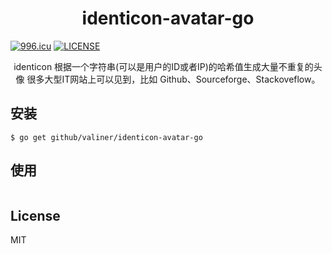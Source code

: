 <h1 align="center"> identicon-avatar-go </h1>

[![996.icu](https://img.shields.io/badge/link-996.icu-red.svg)](https://996.icu)
[![LICENSE](https://img.shields.io/badge/license-Anti%20996-blue.svg)](https://github.com/996icu/996.ICU/blob/master/LICENSE)


<p align="center"> 
identicon 根据一个字符串(可以是用户的ID或者IP)的哈希值生成大量不重复的头像
很多大型IT网站上可以见到，比如 Github、Sourceforge、Stackoveflow。
</p>

## 安装

```shell
$ go get github/valiner/identicon-avatar-go
```

## 使用
```go

```


## License

MIT